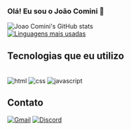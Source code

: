 ### Olá! Eu sou o João Comini 👋


![Joao Comini's GitHub stats](https://github-readme-stats.vercel.app/api?username=JoaoCominii&show_icons=true&theme=dark)   
[![Linguagens mais usadas](https://github-readme-stats.vercel.app/api/top-langs/?username=JoaoCominii&layout=donut)](https://github.com/anuraghazra/github-readme-stats)


## Tecnologias que eu utilizo

<div style="display: inline-block"></br>
  <img align="center" alt="html" src="https://img.shields.io/badge/HTML5-E34F26?style=for-the-badge&logo=html5&logoColor=white">
  <img align="center" alt="css" src="https://img.shields.io/badge/CSS3-1572B6?style=for-the-badge&logo=css3&logoColor=white">
  <img align="center" alt="javascript" src="https://img.shields.io/badge/JavaScript-F7DF1E?style=for-the-badge&logo=javascript&logoColor=black">
</div>

## Contato

 [![Gmail](https://img.shields.io/badge/Gmail-D14836?style=for-the-badge&logo=gmail&logoColor=white)](joaocomini98@gmail.com)
  [![Discord](https://img.shields.io/badge/Discord-7289DA?style=for-the-badge&logo=discord&logoColor=white)](discordapp.com/users/263371583740051456)
